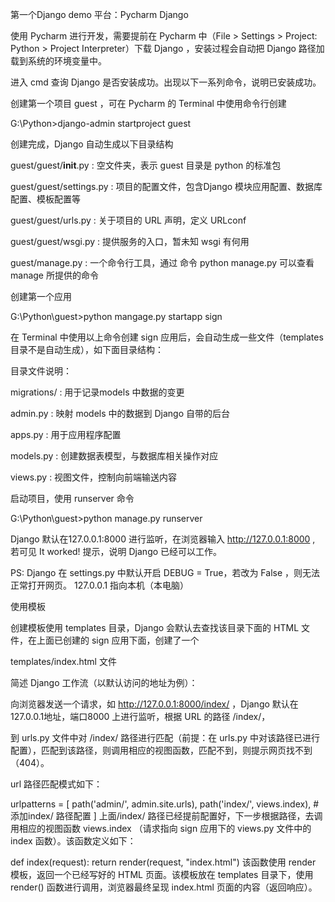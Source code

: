 第一个Django demo
平台：Pycharm Django

使用 Pycharm 进行开发，需要提前在 Pycharm 中（File > Settings > Project: Python > Project Interpreter）下载 Django ，安装过程会自动把 Django 路径加载到系统的环境变量中。

进入 cmd 查询 Django 是否安装成功。出现以下一系列命令，说明已安装成功。



 

创建第一个项目 guest ，可在 Pycharm 的 Terminal 中使用命令行创建

G:\Python>django-admin startproject guest

创建完成，Django 自动生成以下目录结构

guest/guest/__init__.py : 空文件夹，表示 guest 目录是 python 的标准包

guest/guest/settings.py : 项目的配置文件，包含Django 模块应用配置、数据库配置、模板配置等

guest/guest/urls.py : 关于项目的 URL 声明，定义 URLconf

guest/guest/wsgi.py : 提供服务的入口，暂未知 wsgi 有何用

guest/manage.py : 一个命令行工具，通过 命令  python manage.py 可以查看 manage 所提供的命令

 

创建第一个应用

G:\Python\guest>python mangage.py startapp sign

在 Terminal 中使用以上命令创建 sign 应用后，会自动生成一些文件（templates 目录不是自动生成），如下面目录结构：



目录文件说明：

migrations/ : 用于记录models 中数据的变更

admin.py : 映射 models 中的数据到 Django 自带的后台

apps.py : 用于应用程序配置

models.py : 创建数据表模型，与数据库相关操作对应

views.py : 视图文件，控制向前端输送内容

 

启动项目，使用 runserver 命令

G:\Python\guest>python manage.py runserver

Django 默认在127.0.0.1:8000 进行监听，在浏览器输入 http://127.0.0.1:8000 , 若可见 It worked! 提示，说明 Django 已经可以工作。

PS: Django 在 settings.py 中默认开启 DEBUG = True，若改为 False ，则无法正常打开网页。 127.0.0.1 指向本机（本电脑）

 

使用模板

创建模板使用 templates 目录，Django 会默认去查找该目录下面的 HTML 文件，在上面已创建的 sign 应用下面，创建了一个

templates/index.html 文件

 

简述 Django 工作流（以默认访问的地址为例）：

向浏览器发送一个请求，如 http://127.0.0.1:8000/index/ ，Django 默认在127.0.0.1地址，端口8000 上进行监听，根据 URL 的路径 /index/，

到 urls.py 文件中对 /index/ 路径进行匹配（前提：在 urls.py 中对该路径已进行配置），匹配到该路径，则调用相应的视图函数，匹配不到，则提示网页找不到（404）。

url 路径匹配模式如下：

urlpatterns = [
    path('admin/', admin.site.urls),
    path('index/', views.index), #添加index/ 路径配置
]
上面/index/ 路径已经提前配置好，下一步根据路径，去调用相应的视图函数 views.index （请求指向 sign 应用下的 views.py 文件中的 index 函数）。该函数定义如下：

def index(request):
    return render(request, "index.html")
该函数使用 render 模板，返回一个已经写好的 HTML 页面。该模板放在 templates 目录下，使用render() 函数进行调用，浏览器最终呈现 index.html 页面的内容（返回响应）。
